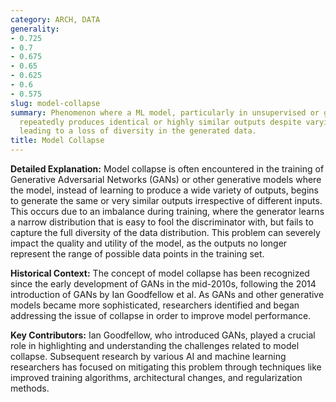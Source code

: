 ```yaml
---
category: ARCH, DATA
generality:
- 0.725
- 0.7
- 0.675
- 0.65
- 0.625
- 0.6
- 0.575
slug: model-collapse
summary: Phenomenon where a ML model, particularly in unsupervised or generative learning,
  repeatedly produces identical or highly similar outputs despite varying inputs,
  leading to a loss of diversity in the generated data.
title: Model Collapse
---
```


**Detailed Explanation:** Model collapse is often encountered in the training of Generative Adversarial Networks (GANs) or other generative models where the model, instead of learning to produce a wide variety of outputs, begins to generate the same or very similar outputs irrespective of different inputs. This occurs due to an imbalance during training, where the generator learns a narrow distribution that is easy to fool the discriminator with, but fails to capture the full diversity of the data distribution. This problem can severely impact the quality and utility of the model, as the outputs no longer represent the range of possible data points in the training set.

**Historical Context:** The concept of model collapse has been recognized since the early development of GANs in the mid-2010s, following the 2014 introduction of GANs by Ian Goodfellow et al. As GANs and other generative models became more sophisticated, researchers identified and began addressing the issue of collapse in order to improve model performance.

**Key Contributors:** Ian Goodfellow, who introduced GANs, played a crucial role in highlighting and understanding the challenges related to model collapse. Subsequent research by various AI and machine learning researchers has focused on mitigating this problem through techniques like improved training algorithms, architectural changes, and regularization methods.